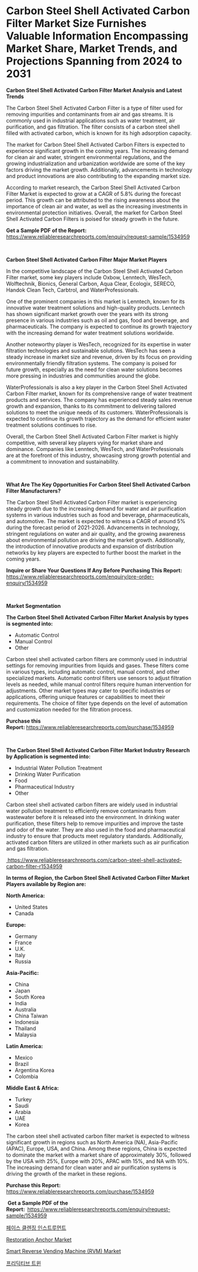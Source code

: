 <p><h1>Carbon Steel Shell Activated Carbon Filter Market Size Furnishes Valuable Information Encompassing Market Share, Market Trends, and Projections Spanning from 2024 to 2031</h1></p><p><strong>Carbon Steel Shell Activated Carbon Filter Market Analysis and Latest Trends</strong></p>
<p><p>The Carbon Steel Shell Activated Carbon Filter is a type of filter used for removing impurities and contaminants from air and gas streams. It is commonly used in industrial applications such as water treatment, air purification, and gas filtration. The filter consists of a carbon steel shell filled with activated carbon, which is known for its high adsorption capacity.</p><p>The market for Carbon Steel Shell Activated Carbon Filters is expected to experience significant growth in the coming years. The increasing demand for clean air and water, stringent environmental regulations, and the growing industrialization and urbanization worldwide are some of the key factors driving the market growth. Additionally, advancements in technology and product innovations are also contributing to the expanding market size.</p><p>According to market research, the Carbon Steel Shell Activated Carbon Filter Market is expected to grow at a CAGR of 5.8% during the forecast period. This growth can be attributed to the rising awareness about the importance of clean air and water, as well as the increasing investments in environmental protection initiatives. Overall, the market for Carbon Steel Shell Activated Carbon Filters is poised for steady growth in the future.</p></p>
<p><strong>Get a Sample PDF of the Report:&nbsp;</strong> <a href="https://www.reliableresearchreports.com/enquiry/request-sample/1534959">https://www.reliableresearchreports.com/enquiry/request-sample/1534959</a></p>
<p>&nbsp;</p>
<p><strong>Carbon Steel Shell Activated Carbon Filter Major Market Players</strong></p>
<p><p>In the competitive landscape of the Carbon Steel Shell Activated Carbon Filter market, some key players include Oxbow, Lenntech, WesTech, Wolftechnik, Bionics, General Carbon, Aqua Clear, Ecologix, SERECO, Handok Clean Tech, Carbtrol, and WaterProfessionals.</p><p>One of the prominent companies in this market is Lenntech, known for its innovative water treatment solutions and high-quality products. Lenntech has shown significant market growth over the years with its strong presence in various industries such as oil and gas, food and beverage, and pharmaceuticals. The company is expected to continue its growth trajectory with the increasing demand for water treatment solutions worldwide.</p><p>Another noteworthy player is WesTech, recognized for its expertise in water filtration technologies and sustainable solutions. WesTech has seen a steady increase in market size and revenue, driven by its focus on providing environmentally friendly filtration systems. The company is poised for future growth, especially as the need for clean water solutions becomes more pressing in industries and communities around the globe.</p><p>WaterProfessionals is also a key player in the Carbon Steel Shell Activated Carbon Filter market, known for its comprehensive range of water treatment products and services. The company has experienced steady sales revenue growth and expansion, thanks to its commitment to delivering tailored solutions to meet the unique needs of its customers. WaterProfessionals is expected to continue its growth trajectory as the demand for efficient water treatment solutions continues to rise.</p><p>Overall, the Carbon Steel Shell Activated Carbon Filter market is highly competitive, with several key players vying for market share and dominance. Companies like Lenntech, WesTech, and WaterProfessionals are at the forefront of this industry, showcasing strong growth potential and a commitment to innovation and sustainability.</p></p>
<p>&nbsp;</p>
<p><strong>What Are The Key Opportunities For Carbon Steel Shell Activated Carbon Filter Manufacturers?</strong></p>
<p><p>The Carbon Steel Shell Activated Carbon Filter market is experiencing steady growth due to the increasing demand for water and air purification systems in various industries such as food and beverage, pharmaceuticals, and automotive. The market is expected to witness a CAGR of around 5% during the forecast period of 2021-2026. Advancements in technology, stringent regulations on water and air quality, and the growing awareness about environmental pollution are driving the market growth. Additionally, the introduction of innovative products and expansion of distribution networks by key players are expected to further boost the market in the coming years.</p></p>
<p><strong>Inquire or Share Your Questions If Any Before Purchasing This Report:</strong> <a href="https://www.reliableresearchreports.com/enquiry/pre-order-enquiry/1534959">https://www.reliableresearchreports.com/enquiry/pre-order-enquiry/1534959</a></p>
<p>&nbsp;</p>
<p><strong>Market Segmentation</strong></p>
<p><strong>The Carbon Steel Shell Activated Carbon Filter Market Analysis by types is segmented into:</strong></p>
<p><ul><li>Automatic Control</li><li>Manual Control</li><li>Other</li></ul></p>
<p><p>Carbon steel shell activated carbon filters are commonly used in industrial settings for removing impurities from liquids and gases. These filters come in various types, including automatic control, manual control, and other specialized markets. Automatic control filters use sensors to adjust filtration levels as needed, while manual control filters require human intervention for adjustments. Other market types may cater to specific industries or applications, offering unique features or capabilities to meet their requirements. The choice of filter type depends on the level of automation and customization needed for the filtration process.</p></p>
<p><strong>Purchase this Report:&nbsp;</strong><a href="https://www.reliableresearchreports.com/purchase/1534959">https://www.reliableresearchreports.com/purchase/1534959</a></p>
<p>&nbsp;</p>
<p><strong>The Carbon Steel Shell Activated Carbon Filter Market Industry Research by Application is segmented into:</strong></p>
<p><ul><li>Industrial Water Pollution Treatment</li><li>Drinking Water Purification</li><li>Food</li><li>Pharmaceutical Industry</li><li>Other</li></ul></p>
<p><p>Carbon steel shell activated carbon filters are widely used in industrial water pollution treatment to efficiently remove contaminants from wastewater before it is released into the environment. In drinking water purification, these filters help to remove impurities and improve the taste and odor of the water. They are also used in the food and pharmaceutical industry to ensure that products meet regulatory standards. Additionally, activated carbon filters are utilized in other markets such as air purification and gas filtration.</p></p>
<p><a href="https://www.reliableresearchreports.com/carbon-steel-shell-activated-carbon-filter-r1534959">&nbsp;https://www.reliableresearchreports.com/carbon-steel-shell-activated-carbon-filter-r1534959</a></p>
<p><strong>In terms of Region, the Carbon Steel Shell Activated Carbon Filter Market Players available by Region are:</strong></p>
<p>
    <p> <strong> North America: </strong>
        <ul>
            <li>United States</li>
            <li>Canada</li>
        </ul>
        </p> 
    <p> <strong> Europe: </strong>
        <ul>
            <li>Germany</li>
            <li>France</li>
            <li>U.K.</li>
            <li>Italy</li>
            <li>Russia</li>
        </ul>
        </p> 
    <p> <strong> Asia-Pacific: </strong>
        <ul>
            <li>China</li>
            <li>Japan</li>
            <li>South Korea</li>
            <li>India</li>
            <li>Australia</li>
            <li>China Taiwan</li>
            <li>Indonesia</li>
            <li>Thailand</li>
            <li>Malaysia</li>
        </ul>
        </p> 
    <p> <strong> Latin America: </strong>
        <ul>
            <li>Mexico</li>
            <li>Brazil</li>
            <li>Argentina Korea</li>
            <li>Colombia</li>
        </ul>
        </p> 
    <p> <strong> Middle East & Africa: </strong>
        <ul>
            <li>Turkey</li>
            <li>Saudi</li>
            <li>Arabia</li>
            <li>UAE</li>
            <li>Korea</li>
        </ul>
    </p>
    </p>
<p><p>The carbon steel shell activated carbon filter market is expected to witness significant growth in regions such as North America (NA), Asia-Pacific (APAC), Europe, USA, and China. Among these regions, China is expected to dominate the market with a market share of approximately 30%, followed by the USA with 25%, Europe with 20%, APAC with 15%, and NA with 10%. The increasing demand for clean water and air purification systems is driving the growth of the market in these regions.</p></p>
<p><strong>Purchase this Report: </strong><a href="https://www.reliableresearchreports.com/purchase/1534959">https://www.reliableresearchreports.com/purchase/1534959</a></p>
<p>&nbsp;<strong>Get a Sample PDF of the Report:&nbsp;&nbsp;</strong><a href="https://www.reliableresearchreports.com/enquiry/request-sample/1534959">https://www.reliableresearchreports.com/enquiry/request-sample/1534959</a></p>
<p><strong></strong></p>
<p><p><a href="https://github.com/vs10l4sfg5c/Market-Research-Report-List-1/blob/main/737382437080.md">페이스 클렌징 인스트루먼트</a></p><p><a href="https://github.com/lylyparadise/Market-Research-Report-List-3/blob/main/restoration-anchor-market.md">Restoration Anchor Market</a></p><p><a href="https://github.com/GroverBarry/Market-Research-Report-List-5/blob/main/smart-reverse-vending-machine-rvm-market.md">Smart Reverse Vending Machine (RVM) Market</a></p><p><a href="https://github.com/Skyleitney456456/Market-Research-Report-List-1/blob/main/610033137081.md">프리딕티브 트윈</a></p></p>